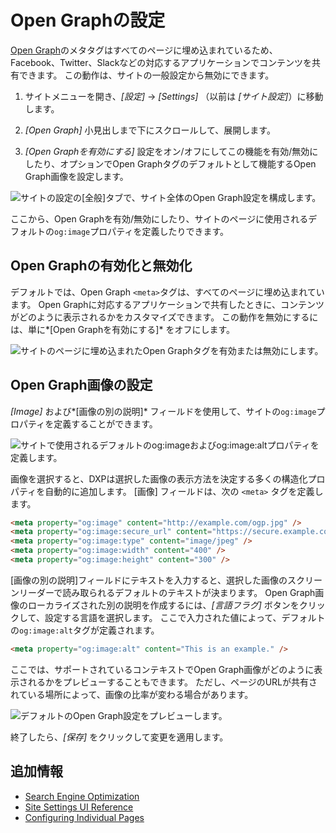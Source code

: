 # Open Graphの設定

[Open Graph](https://ogp.me/)のメタタグはすべてのページに埋め込まれているため、Facebook、Twitter、Slackなどの対応するアプリケーションでコンテンツを共有できます。 この動作は、サイトの一般設定から無効にできます。

<!-- It'd be great to have a screenshot here of the practical application of this feature. -->

1.  サイトメニューを開き、*[設定]* → *[Settings]* （以前は *[サイト設定]*）に移動します。

2.  *[Open Graph]* 小見出しまで下にスクロールして、展開します。

3.  *[Open Graphを有効にする]* 設定をオン/オフにしてこの機能を有効/無効にしたり、オプションでOpen Graphタグのデフォルトとして機能するOpen Graph画像を設定します。

![サイトの設定の[全般]タブで、サイト全体のOpen Graph設定を構成します。](./configuring-open-graph/images/01.png)

ここから、Open Graphを有効/無効にしたり、サイトのページに使用されるデフォルトの`og:image`プロパティを定義したりできます。

## Open Graphの有効化と無効化

デフォルトでは、Open Graph `<meta>`タグは、すべてのページに埋め込まれています。 Open Graphに対応するアプリケーションで共有したときに、コンテンツがどのように表示されるかをカスタマイズできます。 この動作を無効にするには、単に*[Open Graphを有効にする]* をオフにします。

![サイトのページに埋め込まれたOpen Graphタグを有効または無効にします。](./configuring-open-graph/images/02.png)

## Open Graph画像の設定

*[Image]* および*[画像の別の説明]* フィールドを使用して、サイトの`og:image`プロパティを定義することができます。

![サイトで使用されるデフォルトのog:imageおよびog:image:altプロパティを定義します。](./configuring-open-graph/images/03.png)

画像を選択すると、DXPは選択した画像の表示方法を決定する多くの構造化プロパティを自動的に追加します。 [画像] フィールドは、次の `<meta>` タグを定義します。

``` html
<meta property="og:image" content="http://example.com/ogp.jpg" />
<meta property="og:image:secure_url" content="https://secure.example.com/ogp.jpg" />
<meta property="og:image:type" content="image/jpeg" />
<meta property="og:image:width" content="400" />
<meta property="og:image:height" content="300" />
```

[画像の別の説明]フィールドにテキストを入力すると、選択した画像のスクリーンリーダーで読み取られるデフォルトのテキストが決まります。 Open Graph画像のローカライズされた別の説明を作成するには、*[言語フラグ]* ボタンをクリックして、設定する言語を選択します。 ここで入力された値によって、デフォルトの`og:image:alt`タグが定義されます。

``` html
<meta property="og:image:alt" content="This is an example." />
```

ここでは、サポートされているコンテキストでOpen Graph画像がどのように表示されるかをプレビューすることもできます。 ただし、ページのURLが共有されている場所によって、画像の比率が変わる場合があります。

![デフォルトのOpen Graph設定をプレビューします。](./configuring-open-graph/images/05.png)

終了したら、*[保存]* をクリックして変更を適用します。

## 追加情報

  - [Search Engine Optimization](./../optimizing_sites.html#search-engine-optimization)
  - [Site Settings UI Reference](./site-settings-ui-reference.md)
  - [Configuring Individual Pages](./../creating-pages/page-settings/configuring-individual-pages.md)
